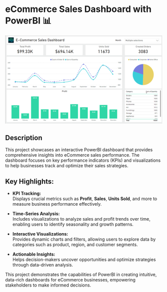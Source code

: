 # eCommerce Sales Dashboard with PowerBI 📊

![banner](PowerBIDashboard.png)

## Description

This project showcases an interactive PowerBI dashboard that provides comprehensive insights into eCommerce sales performance. The dashboard focuses on key performance indicators (KPIs) and visualizations to help businesses track and optimize their sales strategies.

## Key Highlights:

- **KPI Tracking:**  
  Displays crucial metrics such as **Profit**, **Sales**, **Units Sold**, and more to measure business performance effectively.

- **Time-Series Analysis:**  
  Includes visualizations to analyze sales and profit trends over time, enabling users to identify seasonality and growth patterns.

- **Interactive Visualizations:**  
  Provides dynamic charts and filters, allowing users to explore data by categories such as product, region, and customer segments.

- **Actionable Insights:**  
  Helps decision-makers uncover opportunities and optimize strategies through data-driven analysis.

This project demonstrates the capabilities of PowerBI in creating intuitive, data-rich dashboards for eCommerce businesses, empowering stakeholders to make informed decisions.

